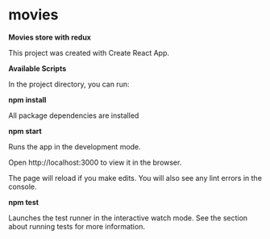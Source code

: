 # movies
**Movies store with redux**

This project was created with Create React App.

**Available Scripts**

In the project directory, you can run:

**npm install**

All package dependencies are installed

**npm start**

Runs the app in the development mode.

Open http://localhost:3000 to view it in the browser.

The page will reload if you make edits.
You will also see any lint errors in the console.

**npm test**

Launches the test runner in the interactive watch mode.
See the section about running tests for more information.
